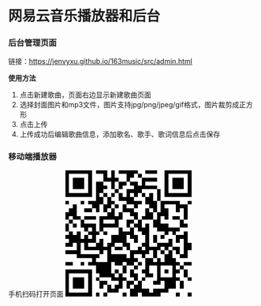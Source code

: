 # 网易云音乐播放器和后台
### 后台管理页面
链接：https://jenvyxu.github.io/163music/src/admin.html

 **使用方法**
1. 点击新建歌曲，页面右边显示新建歌曲页面
2. 选择封面图片和mp3文件，图片支持jpg/png/jpeg/gif格式，图片裁剪成正方形
3. 点击上传
4. 上传成功后编辑歌曲信息，添加歌名、歌手、歌词信息后点击保存

### 移动端播放器
手机扫码打开页面
![二维码](https://github.com/JenvyXU/163music/blob/master/mobile.png)

